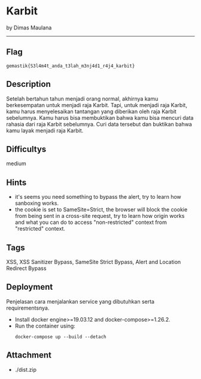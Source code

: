 # Karbit

by Dimas Maulana

---

## Flag

```
gemastik{S3l4m4t_anda_t3lah_m3nj4d1_r4j4_karbit}
```

## Description
Setelah bertahun tahun menjadi orang normal, akhirnya kamu berkesempatan untuk menjadi raja Karbit. Tapi, untuk menjadi raja Karbit, kamu harus menyelesaikan tantangan yang diberikan oleh raja Karbit sebelumnya. Kamu harus bisa membuktikan bahwa kamu bisa mencuri data rahasia dari raja Karbit sebelumnya. Curi data tersebut dan buktikan bahwa kamu layak menjadi raja Karbit.

## Difficultys
medium

## Hints
* it's seems you need something to bypass the alert, try to learn how sanboxing works.
* the cookie is set to SameSite=Strict, the browser will block the cookie from being sent in a cross-site request, try to learn how origin works and what you can do to access "non-restricted" context from "restricted" context.
## Tags
XSS, XSS Sanitizer Bypass, SameSite Strict Bypass, Alert and Location Redirect Bypass

## Deployment
Penjelasan cara menjalankan service yang dibutuhkan serta requirementsnya.
- Install docker engine>=19.03.12 and docker-compose>=1.26.2.
- Run the container using:
    ```
    docker-compose up --build --detach
    ```

## Attachment
- ./dist.zip
